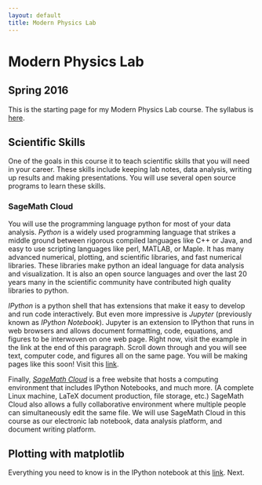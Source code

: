 ```yaml
---
layout: default
title: Modern Physics Lab
---
```

# Modern Physics Lab

## Spring 2016

This is the starting page for my  Modern Physics Lab course. The syllabus is [here](Syllabus).

## Scientific Skills
One of the goals in this course it to teach scientific skills that you will need in your career. These skills include keeping lab notes, data analysis, writing up results and making presentations. You will use several open source programs to learn these skills.

### SageMath Cloud
You will use the programming language python for most of your data analysis. _Python_ is a widely used programming language that strikes a middle ground between rigorous compiled languages like C++ or Java, and easy to use scripting languages like perl, MATLAB, or Maple. It has many advanced numerical, plotting, and scientific libraries, and fast numerical libraries. These libraries make python an ideal language for data analysis and visualization. It is also an open source languages and over the last 20 years many in the scientific community have contributed high quality libraries to python.

_IPython_ is a python shell that has extensions that make it easy to develop and run code interactively. But even more impressive is _Jupyter_ (previously known as _IPython Notebook_). Jupyter is an extension to IPython that runs in web browsers and allows document formatting, code, equations, and figures to be interwoven on one web page. Right now, visit the example in the link at the end of this paragraph. Scroll down through and you will see text, computer code, and figures all on the same page. You will be making pages like this soon! Visit this [link](http://nbviewer.ipython.org/github/jrjohansson/scientific-python-lectures/blob/master/Lecture-4-Matplotlib.ipynb). 

Finally, [_SageMath Cloud_](http://cloud.sagemath.com) is a free website that hosts a computing environment that includes IPython Notebooks, and much more. (A complete Linux machine, LaTeX document production, file storage, etc.) SageMath Cloud also allows a fully collaborative environment where multiple people can simultaneously edit the same file.
We will use SageMath Cloud in this course as our electronic lab notebook, data analysis platform, and document writing platform.

## Plotting with matplotlib
Everything you need to know is in the IPython notebook at this [link](http://nbviewer.ipython.org/github/jrjohansson/scientific-python-lectures/blob/master/Lecture-4-Matplotlib.ipynb).
Next.
